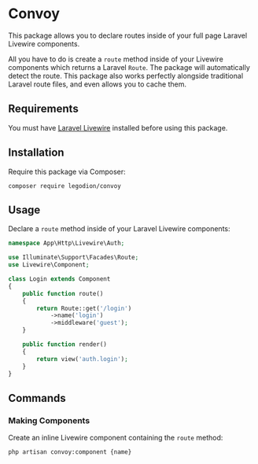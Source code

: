 # Convoy

This package allows you to declare routes inside of your full page Laravel Livewire components.

All you have to do is create a `route` method inside of your Livewire components which returns a Laravel `Route`. The package will automatically detect the route. This package also works perfectly alongside traditional Laravel route files, and even allows you to cache them.

## Requirements

You must have [Laravel Livewire](https://laravel-livewire.com/docs/2.x/quickstart) installed before using this package.

## Installation

Require this package via Composer:

```console
composer require legodion/convoy
```

## Usage

Declare a `route` method inside of your Laravel Livewire components:

```php
namespace App\Http\Livewire\Auth;

use Illuminate\Support\Facades\Route;
use Livewire\Component;

class Login extends Component
{
    public function route()
    {
        return Route::get('/login')
            ->name('login')
            ->middleware('guest');
    }

    public function render()
    {
        return view('auth.login');
    }
}
```

## Commands

### Making Components

Create an inline Livewire component containing the `route` method:

```console
php artisan convoy:component {name}
```
